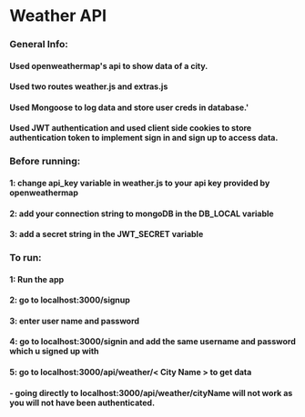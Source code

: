 ﻿# Weather API

### General Info:
#### Used openweathermap's api to show data of a city.
#### Used two routes weather.js and extras.js
#### Used Mongoose to log data and store user creds in database.'
#### Used JWT authentication and used client side cookies to store authentication token to implement sign in and sign up to access data.
### Before running:
#### 1: change api_key variable in weather.js to your api key provided by openweathermap
#### 2: add your connection string to mongoDB in the DB_LOCAL variable
#### 3: add a secret string in the JWT_SECRET variable
### To run:
#### 1: Run the app
#### 2: go to localhost:3000/signup
#### 3: enter user name and password
#### 4: go to localhost:3000/signin and add the same username and password which u signed up with
#### 5: go to localhost:3000/api/weather/< City Name > to get data

#### - going directly to localhost:3000/api/weather/cityName will not work as you will not have been authenticated.
